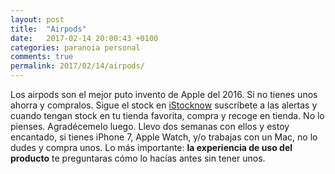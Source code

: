 ```yaml
---
layout: post
title:  "Airpods"
date:   2017-02-14 20:00:43 +0100
categories: paranoia personal
comments: true
permalink: 2017/02/14/airpods/
---
```

Los airpods son el mejor puto invento de Apple del 2016. Si no tienes unos ahorra y compralos. Sigue el stock en [iStocknow](http://www.istocknow.com) suscríbete a las alertas y cuando tengan stock en tu tienda favorita, compra y recoge en tienda. No lo pienses. Agradécemelo luego. Llevo dos semanas con ellos y estoy encantado, si tienes iPhone 7, Apple Watch, y/o trabajas con un Mac, no lo dudes y compra unos. Lo más importante: **la experiencia de uso del producto** te preguntaras cómo lo hacías antes sin tener unos. 
